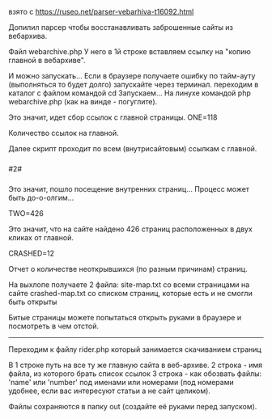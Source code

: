 взято с https://ruseo.net/parser-vebarhiva-t16092.html

Допилил парсер чтобы восстанавливать заброшенные сайты из вебархива.

Файл webarchive.php
У него в 1й строке вставляем ссылку на "копию главной в вебархиве".

И можно запускать...
Если в браузере получаете ошибку по тайм-ауту (выполняться то будет долго) запускайте через терминал.
переходим в каталог с файлом командой cd
Запускаем... На линухе командой php webarchive.php (как на винде - погуглите).

Это значит, идет сбор ссылок с главной страницы.
ONE=118

Количество ссылок на главной.

Далее скрипт проходит по всем (внутрисайтовым) ссылкам с главной.
###
#2#
###

Это значит, пошло посещение внутренних страниц... Процесс может быть до-о-олгим...

TWO=426

Это значит, что на сайте найдено 426 страниц расположенных в двух кликах от главной.


CRASHED=12

Отчет о количестве неоткрывшихся (по разным причинам) страниц.

На выхлопе получаете 2 файла:
site-map.txt со всеми страницами на сайте
crashed-map.txt со списком страниц, которые есть и не смогли быть открыты

Битые страницы можете попытаться открыть руками в браузере и посмотреть в чем отстой.

- - - -

Переходим к файлу rider.php который занимается скачиванием страниц

В 1 строке путь на все ту же главную сайта в веб-архиве.
2 строка - имя файла, из которого брать список ссылок
3 строка - как обозвать файлы: 'name' или 'number' под именами или номерами (под номерами удобнее, если вас интересуют статьи а не сайт целиком).

Файлы сохраняются в папку out (создайте её руками перед запуском).
